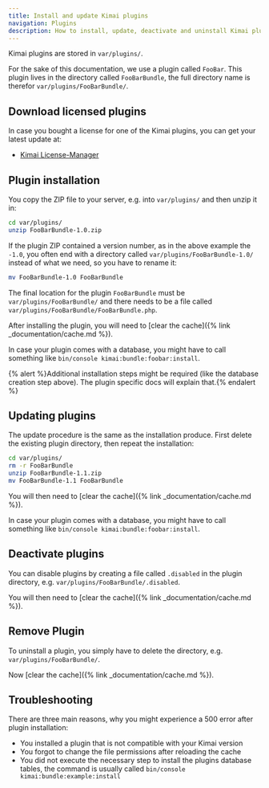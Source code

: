 ```yaml
---
title: Install and update Kimai plugins
navigation: Plugins
description: How to install, update, deactivate and uninstall Kimai plugins 
---
```


Kimai plugins are stored in `var/plugins/`.

For the sake of this documentation, we use a plugin called `FooBar`. 
This plugin lives in the directory called `FooBarBundle`, the full directory name is therefor `var/plugins/FooBarBundle/`.

## Download licensed plugins

In case you bought a license for one of the Kimai plugins, you can get your latest update at:

- [Kimai License-Manager](https://license.kimai.org/)

## Plugin installation

You copy the ZIP file to your server, e.g. into `var/plugins/` and then unzip it in:
```bash
cd var/plugins/
unzip FooBarBundle-1.0.zip
```

If the plugin ZIP contained a version number, as in the above example the `-1.0`, you often end with a directory 
called `var/plugins/FooBarBundle-1.0/` instead of what we need, so you have to rename it:
```bash
mv FooBarBundle-1.0 FooBarBundle
```

The final location for the plugin `FooBarBundle` must be `var/plugins/FooBarBundle/` and there needs to be a file called `var/plugins/FooBarBundle/FooBarBundle.php`.

After installing the plugin, you will need to [clear the cache]({% link _documentation/cache.md %}).

In case your plugin comes with a database, you might have to call something like `bin/console kimai:bundle:foobar:install`.

{% alert %}Additional installation steps might be required (like the database creation step above). The plugin specific docs will explain that.{% endalert %}

## Updating plugins

The update procedure is the same as the installation produce. First delete the existing plugin directory, then repeat the installation:

```bash
cd var/plugins/
rm -r FooBarBundle
unzip FooBarBundle-1.1.zip
mv FooBarBundle-1.1 FooBarBundle
```

You will then need to [clear the cache]({% link _documentation/cache.md %}). 

In case your plugin comes with a database, you might have to call something like `bin/console kimai:bundle:foobar:install`.

## Deactivate plugins

You can disable plugins by creating a file called `.disabled` in the plugin directory, e.g. `var/plugins/FooBarBundle/.disabled`.

You will then need to [clear the cache]({% link _documentation/cache.md %}).

## Remove Plugin

To uninstall a plugin, you simply have to delete the directory, e.g. `var/plugins/FooBarBundle/`.

Now [clear the cache]({% link _documentation/cache.md %}).

## Troubleshooting

There are three main reasons, why you might experience a 500 error after plugin installation:

- You installed a plugin that is not compatible with your Kimai version
- You forgot to change the file permissions after reloading the cache
- You did not execute the necessary step to install the plugins database tables, the command is usually called `bin/console kimai:bundle:example:install` 
